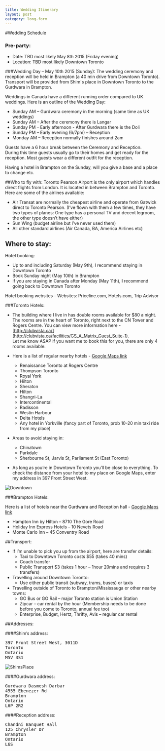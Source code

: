 ```yaml
---
title: Wedding Itinerary
layout: post
category: long-form
---
```


#Wedding Schedule

### Pre-party:
* Date: TBD most likely May 8th 2015 (Friday evening)
* Location: TBD most likely Downtown Toronto


###Wedding Day – May 10th 2015 (Sunday):
The wedding ceremony and reception will be held in Brampton (a 40 min drive from Downtown Toronto). <br>
Transport will be provided from Shim's place in Downtown Toronto to the Gurdwara in Brampton.

Weddings in Canada have a different running order compared to UK weddings. Here is an outline of the Wedding Day:

* Sunday AM – Gurdwara ceremony in the morning (same time as UK weddings)
* Sunday AM – After the ceremony there is Langar
* Sunday PM – Early afternoon - After Gurdwara there is the Doli
* Sunday PM – Early evening (6/7pm) – Reception
* Monday AM – Reception normally finishes around 2am

Guests have a 6 hour break between the Ceremony and Reception.<br>
During this time guests usually go to their homes and get ready for the reception. Most guests wear a different outfit for the reception.

Having a hotel in Brampton on the Sunday, will you give a base and a place to change etc.



##Who to fly with:
Toronto Pearson Airport is the only airport which handles direct flights from London. It is located in between Brampton and Toronto. Here are some of the airlines available:

* Air Transat are normally the cheapest airline and operate from Gatwick direct to Toronto Pearson. (I’ve flown with them a few times, they have two types of planes: One type has a personal TV and decent legroom, the other type doesn’t have either)
* Sun Wing (budget airline but I’ve never used them)
* All other standard airlines (Air Canada, BA, America Airlines etc)

## Where to stay:
Hotel booking:

* Up to and including Saturday (May 9th), I recommend staying in Downtown Toronto
* Book Sunday night (May 10th) in Brampton
* If you are staying in Canada after Monday (May 11th), I recommend going back to Downtown Toronto

Hotel booking websites - Websites: Priceline.com, Hotels.com, Trip Advisor


###Toronto Hotels:
* The building where I live in has double rooms available for $80 a night. The rooms are in the heart of Toronto, right next to the CN Tower and Rogers Centre. You can view more information here - [http://clubvista.ca/](http://clubvista.ca/facilities/GS_A_Matrix_Guest_Suite-1). <br>
 Let me know ASAP if you want me to book this for you, there are only 4 rooms available.

* Here is a list of regular nearby hotels - [Google Maps link](https://www.google.ca/maps/search/hotels+toronto/@43.6486854,-79.3876799,15z)  
  * Renaissance Toronto at Rogers Centre
  * Thompson Toronto
  * Royal York
  * Hilton
  * Sheraton
  * Hilton
  * Shangri-La
  * Intercontinental
  * Radisson
  * Westin Harbour
  * Delta Hotels
  * Any hotel in Yorkville (fancy part of Toronto, prob 10-20 min taxi ride from my place)
* Areas to avoid staying in:
  * Chinatown 
  * Parkdale
  * Sherbourne St, Jarvis St, Parliament St (East Toronto)
* As long as you’re in Downtown Toronto you’ll be close to everything. To check the distance from your hotel to my place on Google Maps, enter my address in 397 Front Street West.

![Downtown]({{site.url}}/images/downtownmap.png)

###Brampton Hotels:

Here is a list of hotels near the Gurdwara and Reception hall - [Google Maps link](https://www.google.ca/maps/search/hotels+near+4555+ebenezer+road/@43.7756434,-79.659186,15z/data=!3m1!4b1?hl=en)

  * Hampton Inn by Hilton – 8710 The Gore Road
  * Holiday Inn Express Hotels – 10 Nevets Road
  * Monte Carlo Inn – 45 Conventry Road

##Transport:

* If I’m unable to pick you up from the airport, here are transfer details:
  * Taxi to Downtown Toronto costs $55 (takes 40 mins)
  * Coach transfer 
  * Public Transport $3 (takes 1 hour – 1hour 20mins and requires 3 transfers)
* Travelling around Downtown Toronto:
  * Use either public transit (subway, trams, buses) or taxis
* Travelling outside of Toronto to Brampton/Mississauga or other nearby towns:
  * GO Bus or GO Rail – major Toronto station is Union Station
  * Zipcar – car rental by the hour (Membership needs to be done before you come to Toronto, annual fee too)
  * Enterprise, Budget, Hertz, Thrifty, Avis – regular car rental


##Addresses:

####Shim’s address:
<pre>
397 Front Street West, 3011D
Toronto
Ontario
M5V 3S1
</pre>
![ShimsPlace]({{site.url}}/images/397.png)

####Gurdwara address:
<pre>
Gurdwara Dasmesh Darbar
4555 Ebenezer Rd
Brampton
Ontario
L6P 2R2
</pre>

####Reception address:
<pre>
Chandni Banquet Hall
125 Chrysler Dr
Brampton
Ontario
L6S
</pre>